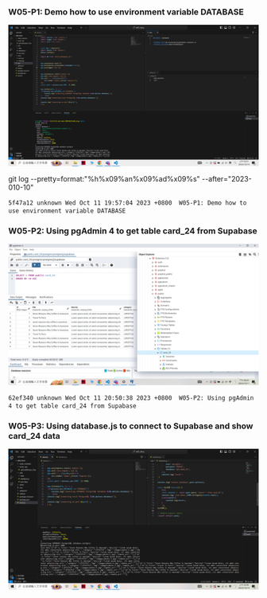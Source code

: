 ### W05-P1: Demo how to use environment variable DATABASE
 
![](w05_p1.png) 

git log --pretty=format:"%h%x09%an%x09%ad%x09%s" --after="2023-010-10"

```
5f47a12 unknown Wed Oct 11 19:57:04 2023 +0800  W05-P1: Demo how to use environment variable DATABASE
```

### W05-P2: Using pgAdmin 4 to get table card_24 from Supabase
 
![](w05_p2.png)


```
62ef340 unknown Wed Oct 11 20:50:38 2023 +0800  W05-P2: Using pgAdmin 4 to get table card_24 from Supabase
```


### W05-P3: Using database.js to connect to Supabase and show card_24 data
 
![](w05_p3.png)